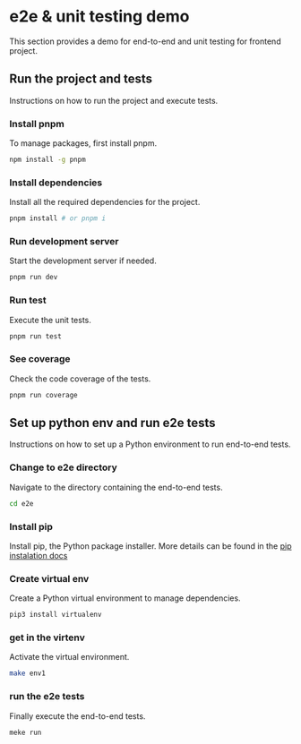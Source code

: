 # e2e & unit testing demo

This section provides a demo for end-to-end and unit testing for frontend project.

## Run the project and tests

Instructions on how to run the project and execute tests.

### Install pnpm

To manage packages, first install pnpm.

```bash
npm install -g pnpm
```

### Install dependencies

Install all the required dependencies for the project.

```bash
pnpm install # or pnpm i
```

### Run development server

Start the development server if needed.

```bash
pnpm run dev
```

### Run test

Execute the unit tests.

```bash
pnpm run test
```

### See coverage

Check the code coverage of the tests.

```bash
pnpm run coverage
```

## Set up python env and run e2e tests

Instructions on how to set up a Python environment to run end-to-end tests.

### Change to e2e directory

Navigate to the directory containing the end-to-end tests.

```bash
cd e2e
```

### Install pip

Install pip, the Python package installer. More details can be found in the [pip instalation docs](https://pypi.org/project/pip/)

### Create virtual env

Create a Python virtual environment to manage dependencies.

```bash
pip3 install virtualenv 
```

### get in the virtenv

Activate the virtual environment.

```bash
make env1
```

### run the e2e tests

Finally execute the end-to-end tests.

```bash
meke run
```
